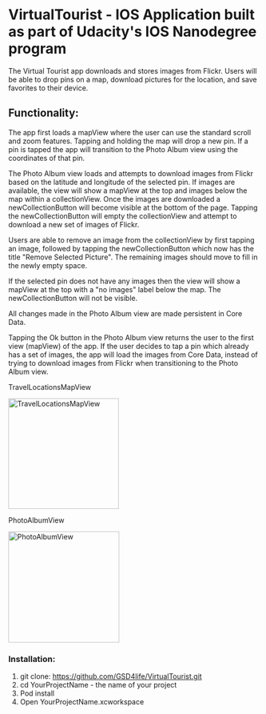 # VirtualTourist - IOS Application built as part of Udacity's IOS Nanodegree program

The Virtual Tourist app downloads and stores images from Flickr. Users will be able to drop pins on a map, download pictures for the location, and save favorites to their device.

## Functionality:

The app first loads a mapView where the user can use the standard scroll and zoom features. Tapping and holding the map will drop a new pin. If a pin is tapped the app will transition to the Photo Album view using the coordinates of that pin.

The Photo Album view loads and attempts to download images from Flickr based on the latitude and longitude of the selected pin. If images are available, the view will show a mapView at the top and images below the map within a collectionView. Once the images are downloaded a newCollectionButton will become visible at the bottom of the page. Tapping the newCollectionButton will empty the collectionView and attempt to download a new set of images of Flickr.

Users are able to remove an image from the collectionView by first tapping an image, followed by tapping the newCollectionButton which now has the title "Remove Selected Picture". The remaining images should move to fill in the newly empty space.

If the selected pin does not have any images then the view will show a mapView at the top with a "no images" label below the map. The newCollectionButton will not be visible. 

All changes made in the Photo Album view are made persistent in Core Data.

Tapping the Ok button in the Photo Album view returns the user to the first view (mapView) of the app. If the user decides to  tap a pin which already has a set of images, the app will load the images from Core Data, instead of trying to download images from Flickr when transitioning to the Photo Album view.

TravelLocationsMapView 

<img width="221" alt="TravelLocationsMapView" src="https://user-images.githubusercontent.com/35928028/60674626-83591c80-9e48-11e9-8d52-0977c69c453e.png">

PhotoAlbumView 

<img width="222" alt="PhotoAlbumView" src="https://user-images.githubusercontent.com/35928028/60674895-2ad64f00-9e49-11e9-97fb-70c502a85b98.png">

### Installation:

1. git clone: https://github.com/GSD4life/VirtualTourist.git
2. cd YourProjectName - the name of your project
3. Pod install
4. Open YourProjectName.xcworkspace
